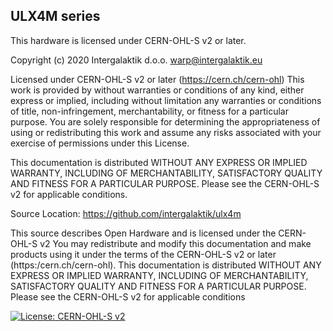 
## ULX4M series

This hardware is licensed under CERN-OHL-S v2 or later.

Copyright (c)  2020 Intergalaktik d.o.o. <warp@intergalaktik.eu>

Licensed under CERN-OHL-S v2 or later (https://cern.ch/cern-ohl)
This work is provided by <Intergalaktik ltd> without warranties or conditions
of any kind, either express or implied, including without limitation any
warranties or conditions of title, non-infringement, merchantability, or
fitness for a particular purpose. You are solely responsible for
determining the appropriateness of using or redistributing this work and
assume any risks associated with your exercise of permissions under this
License.

This documentation is distributed WITHOUT ANY EXPRESS OR IMPLIED
WARRANTY, INCLUDING OF MERCHANTABILITY, SATISFACTORY QUALITY AND
FITNESS FOR A PARTICULAR PURPOSE. Please see the CERN-OHL-S v2 for
applicable conditions.
  
Source Location: https://github.com/intergalaktik/ulx4m

This source describes Open Hardware and is licensed under the CERN-OHL-S v2
You may redistribute and modify this documentation and make products
using it under the terms of the CERN-OHL-S v2 or later (https:/cern.ch/cern-ohl).
This documentation is distributed WITHOUT ANY EXPRESS OR IMPLIED
WARRANTY, INCLUDING OF MERCHANTABILITY, SATISFACTORY QUALITY
AND FITNESS FOR A PARTICULAR PURPOSE. Please see the CERN-OHL-S v2
for applicable conditions

[![License: CERN-OHL-S v2](https://img.shields.io/badge/License-CERN--OHL--S_v2-GREEN.svg)](https://opensource.org/CERN-OHL-S)
